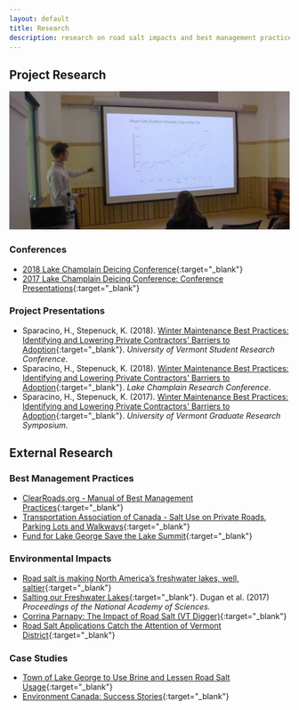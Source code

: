 ```yaml
---
layout: default
title: Research
description: research on road salt impacts and best management practices
---
```


## Project Research

![Presentation](/assets/presentation.jpg)

### Conferences

- [2018 Lake Champlain Deicing Conference](https://www.uvm.edu/seagrant/deicing-conference){:target="_blank"}
- [2017 Lake Champlain Deicing Conference: Conference Presentations](https://lcwroadsalt.wixsite.com/conference/2017-conference){:target="_blank"}

### Project Presentations

- Sparacino, H., Stepenuck, K. (2018). [Winter Maintenance Best Practices: Identifying and Lowering Private Contractors' Barriers to Adoption](https://www.uvm.edu/sites/default/files/media/Final_2018_Program.pdf#page=6){:target="_blank"}. *University of Vermont Student Research Conference*.
- Sparacino, H., Stepenuck, K. (2018). [Winter Maintenance Best Practices: Identifying and Lowering Private Contractors' Barriers to Adoption](http://www.lcbp.org/water-environment/data-monitoring/lake-champlain-research-conference/){:target="_blank"}. *Lake Champlain Research Conference*.
- Sparacino, H., Stepenuck, K. (2017). [Winter Maintenance Best Practices: Identifying and Lowering Private Contractors' Barriers to Adoption](https://www.youtube.com/watch?v=F_WgywbjZYY){:target="_blank"}. *University of Vermont Graduate Research Symposium*.

<div class="line-break"></div>

## External Research

### Best Management Practices

- [ClearRoads.org - Manual of Best Management Practices](http://clearroads.org/wp-content/uploads/dlm_uploads/0537_2015-Clear-Roads-Best-Practice-Guide-WEB.pdf){:target="_blank"}
- [Transportation Association of Canada - Salt Use on Private Roads, Parking Lots and Walkways](http://www.tac-atc.ca/sites/tac-atc.ca/files/site/doc/resources/roadsalt-10.pdf){:target="_blank"}
- [Fund for Lake George Save the Lake Summit](https://fundforlakegeorge.org/saltsummit2015){:target="_blank"}

### Environmental Impacts

- [Road salt is making North America’s freshwater lakes, well, saltier](https://news.wisc.edu/road-salt-is-making-north-americas-freshwater-lakes-well-saltier/){:target="_blank"}
- [Salting our Freshwater Lakes](http://www.lcbp.org/publications/salting-freshwater-lakes/){:target="_blank"}. Dugan et al. (2017) *Proceedings of the National Academy of Sciences.*
- [Corrina Parnapy: The Impact of Road Salt (VT Digger)](https://vtdigger.org/2017/01/12/corrina-parnapy-impact-road-salt/){:target="_blank"}
- [Road Salt Applications Catch the Attention of Vermont District](http://www.nacdnet.org/2017/02/06/tis-season-road-salt-applications-catch-attention-vermont-district/){:target="_blank"}
 
### Case Studies

- [Town of Lake George to Use Brine and Lessen Road Salt Usage](https://www.lakegeorge.com/whatsnew/2017/02/town-switches-to-brine-on-roads/){:target="_blank"}
- [Environment Canada: Success Stories](https://www.canada.ca/en/environment-climate-change/services/pollutants/road-salts/success-management-case-studies.html){:target="_blank"}